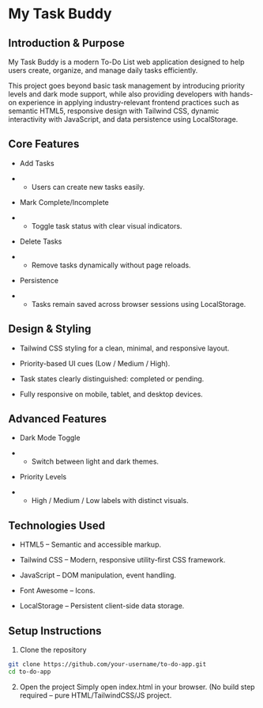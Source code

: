 # My Task Buddy 
## Introduction & Purpose

My Task Buddy is a modern To-Do List web application designed to help users create, organize, and manage daily tasks efficiently.

This project goes beyond basic task management by introducing priority levels and dark mode support, while also providing developers with hands-on experience in applying industry-relevant frontend practices such as semantic HTML5, responsive design with Tailwind CSS, dynamic interactivity with JavaScript, and data persistence using LocalStorage.

## Core Features

- Add Tasks 
- -  Users can create new tasks easily.

- Mark Complete/Incomplete 
- - Toggle task status with clear visual indicators.

- Delete Tasks 
- - Remove tasks dynamically without page reloads.

- Persistence 
- - Tasks remain saved across browser sessions using LocalStorage.

## Design & Styling
- Tailwind CSS styling for a clean, minimal, and responsive layout.

- Priority-based UI cues (Low / Medium / High).

- Task states clearly distinguished:  completed or pending.

- Fully responsive on mobile, tablet, and desktop devices.

## Advanced Features
- Dark Mode Toggle 
- - Switch between light and dark themes.

- Priority Levels 
- - High / Medium / Low labels with distinct visuals.

## Technologies Used
- HTML5 – Semantic and accessible markup.

- Tailwind CSS – Modern, responsive utility-first CSS framework.

- JavaScript – DOM manipulation, event handling.

- Font Awesome – Icons.

- LocalStorage – Persistent client-side data storage.

## Setup Instructions

1. Clone the repository

```bash
git clone https://github.com/your-username/to-do-app.git
cd to-do-app
```

2. Open the project
Simply open index.html in your browser.
(No build step required – pure HTML/TailwindCSS/JS project.

